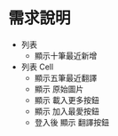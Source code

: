 # 需求說明

-   列表
    -   顯示十筆最近新增
-   列表 Cell
    -   顯示五筆最近翻譯
    -   顯示 原始圖片
    -   顯示 載入更多按鈕
    -   顯示 加入最愛按鈕
    -   登入後 顯示 翻譯按鈕
